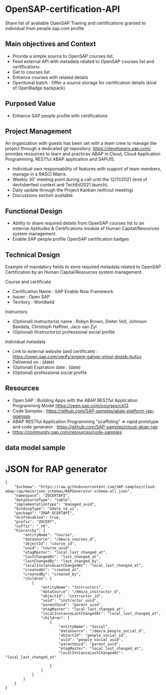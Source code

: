 # OpenSAP-certification-API
Share list of available OpenSAP Traning and certifications granted to individual from people.sap.com profile

## Main objectives and Context
- Provide a simple source to OpenSAP courses list.
- Feed external API with metadata related to OpenSAP courses list and certifications.
- Get to courses list
- Enhance courses with related details
- Opentional batch : Offer a source storage for certification details (kind of OpenBadge backpack)

## Purposed Value
- Enhance SAP people profile with certifications

## Project Management
An organization with  guests has been set with a team crew to manage the project through a dedicated git repository.
https://developers.sap.com/ provides resources to learn and practices ABAP in Cloud, Cloud Application Programming, RESTful ABAP application and SAPUI5.
- Individual own responsability of features with support of team members, manage in a RASCI Matrix.
- Weekly 30' meeting point during a call until the 12/11/2021 (end of devtoberfest contest and TechEd2021 launch).
- Daily update through the Project Kanban (without meeting)
- Discussions section available

## Functional Design
- Ability to share required details from OpenSAP courses list to an external Aptitudes & Certifications module of Human Capital/Resources system management
- Enable SAP people profile OpenSAP certification badges

## Technical Design
Example of mandatory fields to store required metadata related to OpenSAP Certification by an Human Capital/Resources system management.

Course and certificate
- Certification Name : SAP Enable Now Framework 
- Issuer : Open SAP 
- Territory : Worldwild

Instructors
- (Optional) Instructor(s) name : Robyn Brown, Dieter Voll, Johnson Bandela, Christoph Haffner, Jaco van Zyl
- (Optional) (Instructor(s) professional social profile

Individual metadata
- Link to external website (and certificate) : https://open.sap.com/verify/xogem-gahop-vimul-dozeb-bufuv
- Delivered on : (date)
- (Optional) Expiration date : (date)
- (Optional) professional social profile

## Resources
- Open SAP : Building Apps with the ABAP RESTful Application Programming Model https://open.sap.com/courses/cp13
- Code Samples  : https://github.com/SAP-samples/abap-platform-rap-opensap
- ABAP RESTful Application Programming "scaffoling" => rapid prototype and code generator : https://github.com/SAP-samples/cloud-abap-rap
- https://community.sap.com/resources/code-samples

## data model sample

# JSON for RAP generator
    {
        "$schema": "https://raw.githubusercontent.com/SAP-samples/cloud-abap-rap/main/json_schemas/RAPGenerator-schema-all.json",
        "namespace": "ZOCERTAPI",
        "dataSourceType": "table",
        "implementationtype": "managed_uuid",
        "bindingType": "odata_v4_ui",
        "package": "ZRAP_OCERTAPI",
        "draftenabled": true,
        "prefix": "ZOCERT",
        "suffix": "_V0",
        "hierarchy": {
            "entityName": "Course",
            "dataSource": "/dmo/a_courses_d",
            "objectId": "course_id",
            "uuid": "course_uuid",
            "etagMaster": "local_last_changed_at",
            "lastChangedAt": "last_changed_at",
            "lastChangedBy": "last_changed_by",
            "localInstanceLastChangedAt": "local_last_changed_at",
            "createdAt": "created_at",
            "createdBy": "created_by",
            "children": [
                {
                    "entityName": "Instructors",
                    "dataSource": "/dmo/a_instructor_d",
                    "objectId": "instructor_id",
                    "uuid": "instructor_uuid",
                    "parentUuid": "parent_uuid",
                    "etagMaster": "local_last_changed_at",
                    "localInstanceLastChangedAt": "local_last_changed_at",
                    "children": [
                        {
                            "entityName": "Social",
                            "dataSource": "/dmo/a_people_social_d",
                            "objectId": "people_social_id",
                            "uuid": "people_social_uuid",
                            "parentUuid": "parent_uuid",
                            "etagMaster": "local_last_changed_at",
                            "localInstanceLastChangedAt": "local_last_changed_at"

                        }
                    ]
                }
            ]
        }
    }
